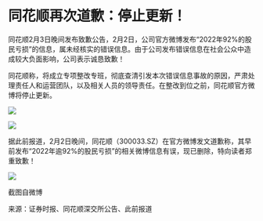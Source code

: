 # 同花顺再次道歉：停止更新！

同花顺2月3日晚间发布致歉公告，2月2日，公司官方微博发布“2022年92%的股民亏损”的信息，属未经核实的错误信息。由于公司发布错误信息在社会公众中造成较大负面影响，公司表示诚恳致歉！

同花顺称，将成立专项整改专班，彻底查清引发本次错误信息事故的原因，严肃处理责任人和运营团队，以及相关人员的领导责任。在整改到位之前，同花顺官方微博将停止更新。

![](https://inews.gtimg.com/newsapp_bt/0/15643703389/1000)

![](https://inews.gtimg.com/newsapp_bt/0/15643703387/1000)

据此前报道，2月2日晚间，同花顺（300033.SZ）在官方微博发文道歉称，其早前发布“2022年逾92%的股民亏损”的相关微博信息有误，现已删除，特向读者郑重致歉！

![](https://inews.gtimg.com/newsapp_bt/0/15643703379/1000)

截图自微博

来源：证券时报、同花顺深交所公告、此前报道


